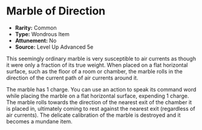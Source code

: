 # Marble of Direction

- **Rarity:** Common
- **Type:** Wondrous Item
- **Attunement:** No
- **Source:** Level Up Advanced 5e

This seemingly ordinary marble is very susceptible to air currents as though it were only a fraction of its true weight. When placed on a flat horizontal surface, such as the floor of a room or chamber, the marble rolls in the direction of the current path of air currents around it.

The marble has 1 charge. You can use an action to speak its command word while placing the marble on a flat horizontal surface, expending 1 charge. The marble rolls towards the direction of the nearest exit of the chamber it is placed in, ultimately coming to rest against the nearest exit (regardless of air currents). The delicate calibration of the marble is destroyed and it becomes a mundane item.
